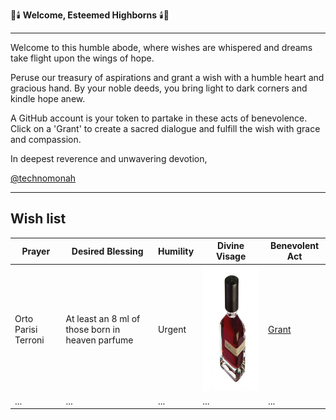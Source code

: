 🎩🕯️ **Welcome, Esteemed Highborns** 🕯️🎩

---

Welcome to this humble abode, where wishes are whispered and dreams take flight upon the wings of hope.

Peruse our treasury of aspirations and grant a wish with a humble heart and gracious hand. By your noble deeds, you bring light to dark corners and kindle hope anew.

A GitHub account is your token to partake in these acts of benevolence. Click on a 'Grant' to create a sacred dialogue and fulfill the wish with grace and compassion.

In deepest reverence and unwavering devotion,

[@technomonah](https://github.com/technomonah)

---

## Wish list

| **Prayer**    | **Desired Blessing**                              | **Humility** | **Divine Visage** | **Benevolent Act**                               |
|---------------|---------------------------------------------------|--------------|-------------------|---------------------------------------------------|
| Orto Parisi Terroni     | At least an 8 ml of those born in heaven parfume| Urgent       | <img src="https://github.com/technomonah/wishlist/blob/706126f9ef29ceaddd3704b8be121b16a7c350ec/divine_visages/OP116918-600x726.jpeg" width="200" height="200"> | [Grant](https://github.com/login/oauth/authorize?client_id=Iv1.2eb4b2e9db37902d&redirect_uri=https://eoix8f2skynlb23.m.pipedream.net?wish=orto%20parisi%20terroni&scope=repo%20user)|
| ...           | ...                                               | ...          | ...               | ...                                               |
